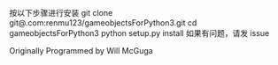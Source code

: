 按以下步骤进行安装
    git clone git@.com:renmu123/gameobjectsForPython3.git
    cd gameobjectsForPython3
    python setup.py install
如果有问题，请发 issue

Originally Programmed by Will McGuga
